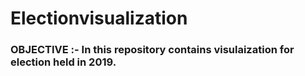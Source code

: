 # Electionvisualization
### OBJECTIVE :- In this repository contains visulaization for election held in 2019.
